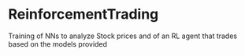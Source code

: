 # ReinforcementTrading
Training of NNs to analyze Stock prices and of an RL agent that trades based on the models provided
